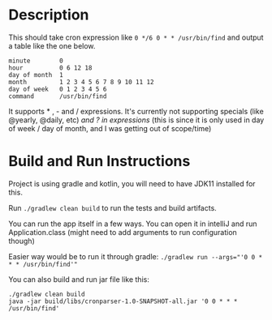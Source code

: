 # Description

This should take cron expression like `0 */6 0 * * /usr/bin/find`
and output a table like the one below.
```
minute        0
hour          0 6 12 18
day of month  1
month         1 2 3 4 5 6 7 8 9 10 11 12
day of week   0 1 2 3 4 5 6
command       /usr/bin/find
```

It supports * , - and / expressions. It's currently not supporting specials (like @yearly, @daily, etc) *and ? in 
expressions* (this is since it is only used in day of week / day of month, and I was getting out of scope/time)

# Build and Run Instructions

Project is using gradle and kotlin, you will need to have JDK11 installed for this.

Run `./gradlew clean build` to run the tests and build artifacts.

You can run the app itself in a few ways. You can open it in intelliJ and run Application.class 
(might need to add arguments to run configuration though)

Easier way would be to run it through gradle:
`./gradlew run --args="'0 0 * * * /usr/bin/find'"`

You can also build and run jar file like this:
```
./gradlew clean build
java -jar build/libs/cronparser-1.0-SNAPSHOT-all.jar '0 0 * * * /usr/bin/find'
```